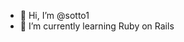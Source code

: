 - 👋 Hi, I’m @sotto1
- 🌱 I’m currently learning Ruby on Rails

<!---
sotto1/sotto1 is a ✨ special ✨ repository because its `README.md` (this file) appears on your GitHub profile.
You can click the Preview link to take a look at your changes.
--->

